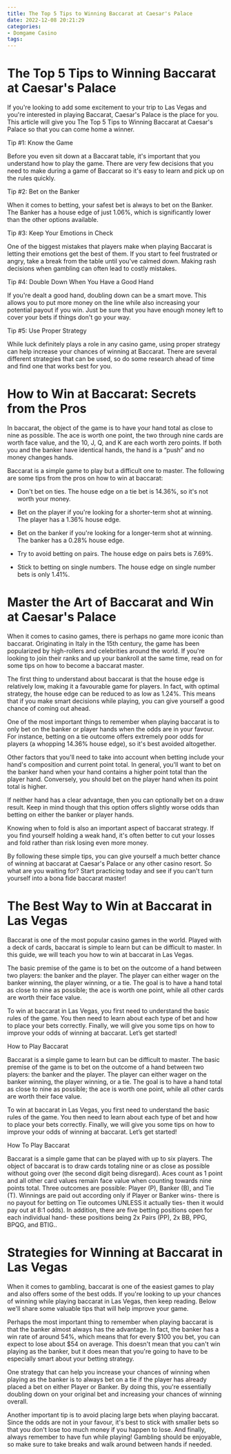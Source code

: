 ```yaml
---
title: The Top 5 Tips to Winning Baccarat at Caesar's Palace
date: 2022-12-08 20:21:29
categories:
- Domgame Casino
tags:
---
```



#  The Top 5 Tips to Winning Baccarat at Caesar's Palace

If you're looking to add some excitement to your trip to Las Vegas and you're interested in playing Baccarat, Caesar's Palace is the place for you. This article will give you The Top 5 Tips to Winning Baccarat at Caesar's Palace so that you can come home a winner.

Tip #1: Know the Game

Before you even sit down at a Baccarat table, it's important that you understand how to play the game. There are very few decisions that you need to make during a game of Baccarat so it's easy to learn and pick up on the rules quickly.

Tip #2: Bet on the Banker

When it comes to betting, your safest bet is always to bet on the Banker. The Banker has a house edge of just 1.06%, which is significantly lower than the other options available.

Tip #3: Keep Your Emotions in Check

One of the biggest mistakes that players make when playing Baccarat is letting their emotions get the best of them. If you start to feel frustrated or angry, take a break from the table until you've calmed down. Making rash decisions when gambling can often lead to costly mistakes.

Tip #4: Double Down When You Have a Good Hand

If you're dealt a good hand, doubling down can be a smart move. This allows you to put more money on the line while also increasing your potential payout if you win. Just be sure that you have enough money left to cover your bets if things don't go your way.

Tip #5: Use Proper Strategy

While luck definitely plays a role in any casino game, using proper strategy can help increase your chances of winning at Baccarat. There are several different strategies that can be used, so do some research ahead of time and find one that works best for you.

#  How to Win at Baccarat: Secrets from the Pros

In baccarat, the object of the game is to have your hand total as close to nine as possible. The ace is worth one point, the two through nine cards are worth face value, and the 10, J, Q, and K are each worth zero points. If both you and the banker have identical hands, the hand is a “push” and no money changes hands.

Baccarat is a simple game to play but a difficult one to master. The following are some tips from the pros on how to win at baccarat:

* Don't bet on ties. The house edge on a tie bet is 14.36%, so it's not worth your money.

* Bet on the player if you're looking for a shorter-term shot at winning. The player has a 1.36% house edge.

* Bet on the banker if you're looking for a longer-term shot at winning. The banker has a 0.28% house edge.

* Try to avoid betting on pairs. The house edge on pairs bets is 7.69%.

* Stick to betting on single numbers. The house edge on single number bets is only 1.41%.

#  Master the Art of Baccarat and Win at Caesar's Palace

When it comes to casino games, there is perhaps no game more iconic than baccarat. Originating in Italy in the 15th century, the game has been popularized by high-rollers and celebrities around the world. If you're looking to join their ranks and up your bankroll at the same time, read on for some tips on how to become a baccarat master.

The first thing to understand about baccarat is that the house edge is relatively low, making it a favourable game for players. In fact, with optimal strategy, the house edge can be reduced to as low as 1.24%. This means that if you make smart decisions while playing, you can give yourself a good chance of coming out ahead.

One of the most important things to remember when playing baccarat is to only bet on the banker or player hands when the odds are in your favour. For instance, betting on a tie outcome offers extremely poor odds for players (a whopping 14.36% house edge), so it's best avoided altogether.

Other factors that you'll need to take into account when betting include your hand's composition and current point total. In general, you'll want to bet on the banker hand when your hand contains a higher point total than the player hand. Conversely, you should bet on the player hand when its point total is higher.

If neither hand has a clear advantage, then you can optionally bet on a draw result. Keep in mind though that this option offers slightly worse odds than betting on either the banker or player hands.

Knowing when to fold is also an important aspect of baccarat strategy. If you find yourself holding a weak hand, it's often better to cut your losses and fold rather than risk losing even more money.

By following these simple tips, you can give yourself a much better chance of winning at baccarat at Caesar's Palace or any other casino resort. So what are you waiting for? Start practicing today and see if you can't turn yourself into a bona fide baccarat master!

#  The Best Way to Win at Baccarat in Las Vegas

Baccarat is one of the most popular casino games in the world. Played with a deck of cards, baccarat is simple to learn but can be difficult to master. In this guide, we will teach you how to win at baccarat in Las Vegas.

The basic premise of the game is to bet on the outcome of a hand between two players: the banker and the player. The player can either wager on the banker winning, the player winning, or a tie. The goal is to have a hand total as close to nine as possible; the ace is worth one point, while all other cards are worth their face value.

To win at baccarat in Las Vegas, you first need to understand the basic rules of the game. You then need to learn about each type of bet and how to place your bets correctly. Finally, we will give you some tips on how to improve your odds of winning at baccarat. Let’s get started!

How to Play Baccarat

Baccarat is a simple game to learn but can be difficult to master. The basic premise of the game is to bet on the outcome of a hand between two players: the banker and the player. The player can either wager on the banker winning, the player winning, or a tie. The goal is to have a hand total as close to nine as possible; the ace is worth one point, while all other cards are worth their face value.

To win at baccarat in Las Vegas, you first need to understand the basic rules of the game. You then need to learn about each type of bet and how to place your bets correctly. Finally, we will give you some tips on how to improve your odds of winning at baccarat. Let’s get started!

How To Play Baccarat

Baccarat is a simple game that can be played with up to six players. The object of baccarat is to draw cards totaling nine or as close as possible without going over (the second digit being disregard). Aces count as 1 point and all other card values remain face value when counting towards nine points total. Three outcomes are possible: Player (P), Banker (B), and Tie (T). Winnings are paid out according only if Player or Banker wins- there is no payout for betting on Tie outcomes UNLESS it actually ties- then it would pay out at 8:1 odds). In addition, there are five betting positions open for each individual hand- these positions being 2x Pairs (PP), 2x BB, PPG, BPQG, and BTIG..





















#  Strategies for Winning at Baccarat in Las Vegas

When it comes to gambling, baccarat is one of the easiest games to play and also offers some of the best odds. If you're looking to up your chances of winning while playing baccarat in Las Vegas, then keep reading. Below we'll share some valuable tips that will help improve your game.

Perhaps the most important thing to remember when playing baccarat is that the banker almost always has the advantage. In fact, the banker has a win rate of around 54%, which means that for every $100 you bet, you can expect to lose about $54 on average. This doesn't mean that you can't win playing as the banker, but it does mean that you're going to have to be especially smart about your betting strategy.

One strategy that can help you increase your chances of winning when playing as the banker is to always bet on a tie if the player has already placed a bet on either Player or Banker. By doing this, you're essentially doubling down on your original bet and increasing your chances of winning overall.

Another important tip is to avoid placing large bets when playing baccarat. Since the odds are not in your favour, it's best to stick with smaller bets so that you don't lose too much money if you happen to lose. And finally, always remember to have fun while playing! Gambling should be enjoyable, so make sure to take breaks and walk around between hands if needed.